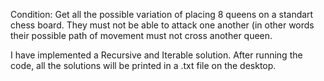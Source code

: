 Condition: Get all the possible variation of placing 8 queens on a standart chess board. They must not be able to attack one another (in other words their possible path of movement must not cross another queen.

I have implemented a Recursive and Iterable solution. After running the code, all the solutions will be printed in a .txt file on the desktop.
